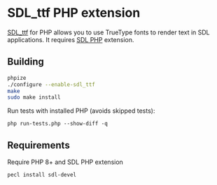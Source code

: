 # SDL_ttf PHP extension

[SDL_ttf](https://github.com/libsdl-org/SDL_ttf) for PHP allows you to use TrueType fonts to render text in SDL applications. It requires [SDL PHP](https://github.com/ponup/php-sdl) extension.

## Building

```bash
phpize
./configure --enable-sdl_ttf
make
sudo make install
```

Run tests with installed PHP (avoids skipped tests):

```
php run-tests.php --show-diff -q
```

## Requirements

Require PHP 8+ and SDL PHP extension

```
pecl install sdl-devel
```
